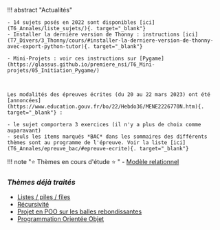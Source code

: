 

!!! abstract "Actualités"

    - 14 sujets posés en 2022 sont disponibles [ici](T6_Annales/liste_sujets/){. target="_blank"}
    - Installer la dernière version de Thonny : instructions [ici](T7_Divers/3_Thonny/cours/#installer-la-derniere-version-de-thonny-avec-export-python-tutor){. target="_blank"}

    - Mini-Projets : voir ces instructions sur [Pygame](https://glassus.github.io/premiere_nsi/T6_Mini-projets/05_Initiation_Pygame/)



    Les modalités des épreuves écrites (du 20 au 22 mars 2023) ont été [annoncées](https://www.education.gouv.fr/bo/22/Hebdo36/MENE2226770N.htm){. target="_blank"} :

    - le sujet comportera 3 exercices (il n'y a plus de choix comme auparavant)
    - seuls les items marqués *BAC* dans les sommaires des différents thèmes sont au programme de l'épreuve. Voir la liste [ici](T6_Annales/epreuve_bac/#epreuve-ecrite){. target="_blank"}









!!! note ":star: Thèmes en cours d'étude :star: "
    - [Modèle relationnel](T4_Bases_de_donnees/4.1_Modele_relationnel/cours/)




### *Thèmes déjà traités*
- [Listes / piles / files](T1_Structures_de_donnees/1.1_Listes_Piles_Files/cours/)
- [Récursivité](T2_Programmation/2.2_Recursivite/cours/)  
- [Projet en POO sur les balles rebondissantes](T2_Programmation/2.1_Programmation_Orientee_Objet/TP/)   
- [Programmation Orientée Objet](T2_Programmation/2.1_Programmation_Orientee_Objet/cours/)   


<!--
!!! abstract ":beach: :sunny: Préparer sa rentrée en Terminale :sunny: :beach: "
    Chers élèves de Première (Groupe 1 et Groupe 2), voilà les chapitres à revoir en priorité pour aborder sereinement l'année de Terminale en NSI :

    - Les listes, les tuples et les dictionnaires. À retrouver [ici](https://glassus.github.io/premiere_nsi/T2_Representation_des_donnees/sommaire/){. target="_blank"}.
    - Le plus important : les chapitres suivants d'algorithmique, à retrouver [ici](https://glassus.github.io/premiere_nsi/T4_Algorithmique/sommaire/){. target="_blank"} :
        - Complexité
        - Tris par sélection et insertion
        - Dichotomie
        




!!! abstract ":star: Actualités :star:"
    - Organisez-vous avec (par exemple) [Trello](https://trello.com/fr){. target="_blank"}, [Notion](https://www.notion.so/fr-fr){. target="_blank"} ou [Zenkit](https://zenkit.com/){. target="_blank"}
    - Épreuves Pratiques : [entraînez-vous sur nsi-pratique](https://ens-fr.gitlab.io/nsi-pratique/){. target="_blank"}
    - [Trouvez un emploi en Suède](https://www.reddit.com/r/ProgrammerHumor/comments/tw2ner/interesting_job_offer_in_gothenburg/){. target="_blank"}
    - [Ressources](T7_Divers/8_Zenika/) pour l'intervention développeurs Zenika
    - [Sujet](data/BacBlancTNSI_2022.pdf){. target="_blank"} du Bac Blanc et son [corrigé](data/BacBlancTNSI_2022corr.pdf){. target="_blank"}.
    - Les sujets de la BNS 2022 de l'Épreuve Pratique sont parus, vous pouvez les retrouver [ici](T6_6_Epreuve_pratique/BNS_2022/)
    - **Infos orientation :**
        - [Lien](https://www.geipi-polytech.org/){. target="_blank"} vers le site des 34 écoles d'ingénieurs **publiques** du groupe GEIPI
        - [Lien](data/sujet0_geipi.pdf){. target="_blank"} vers le sujet 0 de leur épreuve NSI.



## Thème en cours d'étude : [Calculabilité / Décidabilité](T2_Programmation/2.3_Calculabilite_Decidabilite/cours/)   

!!! note "*Thèmes traités*"
    - [Architecture Von Neumann (1ère)](https://glassus.github.io/premiere_nsi/T3_Architecture_materielle/3.2_Architecture_Von_Neumann/cours/)
    - [Systèmes sur puce](T5_Architecture_materielle/5.1_Systemes_sur_puce/cours/) 
    - [Gestion des processus](T5_Architecture_materielle/5.2_Gestion_des_processus/cours/)  
    - [Cryptographie](T5_Architecture_materielle/5.4_Cryptographie/cours/)
    - [Diviser pour régner](T3_Algorithmique/3.1_Diviser_pour_regner/cours/)
    - [Arbres](T1_Structures_de_donnees/1.3_Arbres/cours/)
    - [Protocoles de routage](T5_Architecture_materielle/5.3_Protocoles_de_routage/cours/)
    - [Dictionnaires](T1_Structures_de_donnees/1.2_Dictionnaires/cours/)  
    - [Langage SQL](T4_Bases_de_donnees/4.2_Langage_SQL/cours/)
    - [Modèle relationnel](T4_Bases_de_donnees/4.1_Modele_relationnel/cours/)
    - [Listes / piles / files](T1_Structures_de_donnees/1.1_Listes_Piles_Files/cours/)  
    - [Récursivité](T2_Programmation/2.2_Recursivite/cours/)  
    - [Programmation Orientée Objet](T2_Programmation/2.1_Programmation_Orientee_Objet/cours/)  

-->